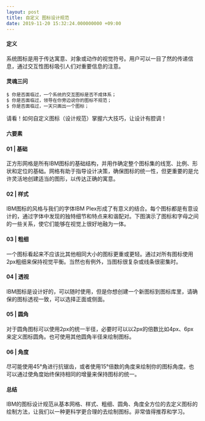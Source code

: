 ```yaml
---
layout: post
title: 自定义 图标设计规范
date: 2019-11-20 15:32:24.000000000 +09:00
---
```





#### 定义

系统图标是用于传达寓意、对象或动作的视觉符号。用户可以一目了然的传递信息，通过交互性图标吸引人们对重要信息的注意。

#### 灵魂三问

```bash
$ 你是否面临过，一个系统的交互图标是否不成体系；
$ 你是否面临过，领导在你旁边说你的图标不规范；
$ 你是否面临过，一天只画出一个图标；
```

请看！如何自定义图标（设计规范）掌握六大技巧，让设计有腔调！


#### 六要素


#### 01  |  基础

正方形网格是所有IBM图标的基础结构，并用作确定整个图标集的线宽、比例、形状和定位的基础。网格有助于指导设计决策，确保图标的统一性，但更重要的是允许灵活地创建适当的图形，以传达正确的寓意。

#### 02  |  样式

IBM图标的风格与我们的字体IBM Plex形成了有意义的结合。每个图标都是有意设计的，通过字体中发现的独特细节和特点来和谐配对。下图演示了图标和字母之间的一些关系，使它们能够在视觉上很好地融为一体。


#### 03  |  粗细

一个图标看起来不应该比其他相同大小的图标更重或更轻。通过对所有图标使用2px粗细来保持视觉平衡。当然也有例外，当图标很复杂或线条很密集时。

#### 04  |  透视

IBM图标是设计好的，可以随时使用，但是你想创建一个新图标到图标库里，请确保的图标透视一致，可以选择正面或侧面。

#### 05  |  圆角

对于圆角图标可以使用2px的统一半径，必要时可以以2px的倍数比如4px、6px来定义图标圆角。也可使用其他圆角半径来绘制图标。

#### 06  |  角度

尽可能使用45°角进行抗锯齿，或者使用15°倍数的角度来绘制你的图标角度。也可以通过使角度始终保持相同的增量来保持图标的统一。

#### 总结

IBM的图标设计规范从基本网格、样式、粗细、圆角、角度全方位的去定义图标的绘制方法，让我们以一种更科学更合理的去绘制图标。非常值得推荐和学习。
